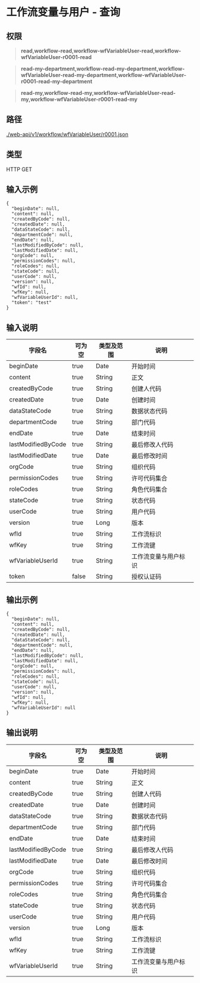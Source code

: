 # 工作流变量与用户 - 查询

## 权限

> **read,workflow-read,workflow-wfVariableUser-read,workflow-wfVariableUser-r0001-read**

> **read-my-department,workflow-read-my-department,workflow-wfVariableUser-read-my-department,workflow-wfVariableUser-r0001-read-my-department**

> **read-my,workflow-read-my,workflow-wfVariableUser-read-my,workflow-wfVariableUser-r0001-read-my**

## 路径

[./web-api/v1/workflow/wfVariableUser/r0001.json](./r0001.json)

## 类型

HTTP GET

## 输入示例

```
{
  "beginDate": null,
  "content": null,
  "createdByCode": null,
  "createdDate": null,
  "dataStateCode": null,
  "departmentCode": null,
  "endDate": null,
  "lastModifiedByCode": null,
  "lastModifiedDate": null,
  "orgCode": null,
  "permissionCodes": null,
  "roleCodes": null,
  "stateCode": null,
  "userCode": null,
  "version": null,
  "wfId": null,
  "wfKey": null,
  "wfVariableUserId": null,
  "token": "test"
}
```

## 输入说明

字段名|可为空|类型及范围|说明
---|---|---|---
beginDate|true|Date|开始时间
content|true|String|正文
createdByCode|true|String|创建人代码
createdDate|true|Date|创建时间
dataStateCode|true|String|数据状态代码
departmentCode|true|String|部门代码
endDate|true|Date|结束时间
lastModifiedByCode|true|String|最后修改人代码
lastModifiedDate|true|Date|最后修改时间
orgCode|true|String|组织代码
permissionCodes|true|String|许可代码集合
roleCodes|true|String|角色代码集合
stateCode|true|String|状态代码
userCode|true|String|用户代码
version|true|Long|版本
wfId|true|String|工作流标识
wfKey|true|String|工作流键
wfVariableUserId|true|String|工作流变量与用户标识
token|false|String|授权认证码

## 输出示例
```
{
  "beginDate": null,
  "content": null,
  "createdByCode": null,
  "createdDate": null,
  "dataStateCode": null,
  "departmentCode": null,
  "endDate": null,
  "lastModifiedByCode": null,
  "lastModifiedDate": null,
  "orgCode": null,
  "permissionCodes": null,
  "roleCodes": null,
  "stateCode": null,
  "userCode": null,
  "version": null,
  "wfId": null,
  "wfKey": null,
  "wfVariableUserId": null
}
```

## 输出说明

字段名|可为空|类型及范围|说明
---|---|---|---
beginDate|true|Date|开始时间
content|true|String|正文
createdByCode|true|String|创建人代码
createdDate|true|Date|创建时间
dataStateCode|true|String|数据状态代码
departmentCode|true|String|部门代码
endDate|true|Date|结束时间
lastModifiedByCode|true|String|最后修改人代码
lastModifiedDate|true|Date|最后修改时间
orgCode|true|String|组织代码
permissionCodes|true|String|许可代码集合
roleCodes|true|String|角色代码集合
stateCode|true|String|状态代码
userCode|true|String|用户代码
version|true|Long|版本
wfId|true|String|工作流标识
wfKey|true|String|工作流键
wfVariableUserId|true|String|工作流变量与用户标识
